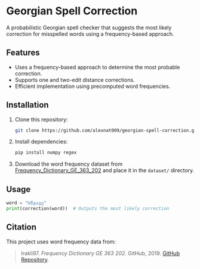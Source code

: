 # Georgian Spell Correction

A probabilistic Georgian spell checker that suggests the most likely correction for misspelled words using a frequency-based approach.

## Features
- Uses a frequency-based approach to determine the most probable correction.
- Supports one and two-edit distance corrections.
- Efficient implementation using precomputed word frequencies.

## Installation
1. Clone this repository:
   ```sh
   git clone https://github.com/alexnat009/georgian-spell-correction.git
   ```
2. Install dependencies:
   ```sh
   pip install numpy regex
   ```
3. Download the word frequency dataset from [Frequency_Dictionary_GE_363_202](https://github.com/irakli97/Frequency_Dictionary_GE_363_202/tree/master) and place it in the `dataset/` directory.

## Usage
```python
word = "სწვავე"
print(correction(word))  # Outputs the most likely correction
```

## Citation
This project uses word frequency data from:

> Irakli97. *Frequency Dictionary GE 363 202*. GitHub, 2019. [GitHub Repository](https://github.com/irakli97/Frequency_Dictionary_GE_363_202/tree/master).
